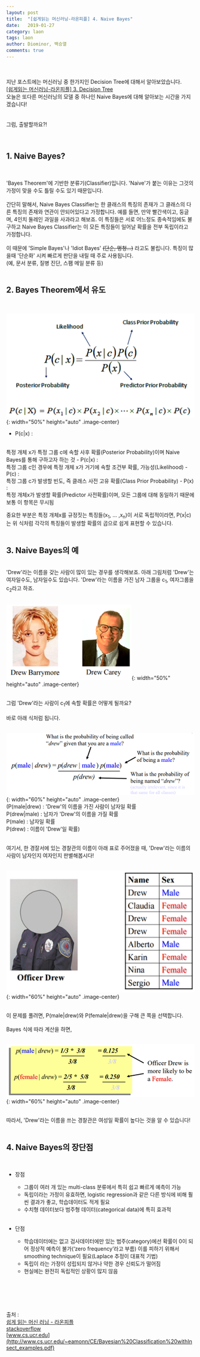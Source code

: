 ```yaml
---
layout: post
title:  "[쉽게읽는 머신러닝-라온피플] 4. Naive Bayes"
date:   2019-01-27
category: laon
tags: laon
author: Diominor, 백승열
comments: true
---
```

<br><br>
지난 포스트에는 머신러닝 중 한가지인 Decision Tree에 대해서 알아보았습니다.
<br>
[[쉽게읽는 머신러닝-라온피플] 3. Decision Tree](/laon/2019/01/27/laon_machine_learning_study_week2-1.html)
<br>
오늘은 또다른 머신러닝의 모델 중 하나인 Naive Bayes에 대해 알아보는 시간을 가지겠습니다!
<br><br><br>
그럼, 출발할까요?!
<br><br><br>

## 1. Naive Bayes?
<br>

'Bayes Theorem'에 기반한 분류기(Classifier)입니다. 'Naive'가 붙는 이유는 그것의 가정이 맞을 수도 틀릴 수도 있기 때문입니다.
<br><br>
간단히 말해서, Naive Bayes Classifier는 한 클래스의 특징의 존재가 그 클래스의 다른 특징의 존재와 연관이 안되어있다고 가정합니다. 예를 들면, 만약 빨간색이고, 둥글며, 4인치 둘레인 과일을 사과라고 해보죠. 이 특징들은 서로 어느정도 종속적임에도 불구하고 Naive Bayes Classifier는 이 모든 특징들이 일어날 확률을 전부 독립이라고 가정합니다.
<br><br>
이 때문에 'Simple Bayes'나 'Idiot Bayes' ~~(단순, 멍청...)~~ 라고도 불립니다. 특징이 많을때 '단순화' 시켜 빠르게 판단을 내릴 때 주로 사용됩니다.
<br>
(예, 문서 분류, 질병 진단, 스팸 메일 분류 등)
<br><br>

## 2. Bayes Theorem에서 유도
<br>

![Bayes Theorem1](/assets/images/Laon/week2-2-1.png){: width="50%" height="auto" .image-center}
<br>

- P(c|x) :
<br>
특정 개체 x가 특정 그룹 c에 속할 사후 확률(Posterior Probability)이며 Naive Bayes를 통해 구하고자 하는 것
- P(c|x) :
<br>
특정 그룹 c인 경우에 특정 개체 x가 거기에 속할 조건부 확률, 가능성(Likelihood)
- P(c) :
<br>
특정 그룹 c가 발생할 빈도, 즉 클래스 사전 고유 확률(Class Prior Probability)
- P(x) :
<br>
특정 개체x가 발생할 확률(Predictor 사전확률)이며, 모든 그룹에 대해 동일하기 때문에 보통 이 항목은 무시됨
<br>

중요한 부분은 특정 개체x를 규정짓는 특징들(x<sub>1</sub>, ... ,x<sub>n</sub>)이 서로 독립적이라면, P(x|c)는 위 식처럼 각각의 특징들이 발생할 확률의 곱으로 쉽게 표현할 수 있습니다.
<br><br>

## 3. Naive Bayes의 예
<br>
'Drew'라는 이름을 갖는 사람이 많이 있는 경우를 생각해보죠. 아래 그림처럼 'Drew'는 여자일수도, 남자일수도 있습니다. 'Drew'라는 이름을 가진 남자 그룹을 c<sub>1</sub>, 여자그룹을 c<sub>2</sub>라고 하죠.
<br><br>

![Naive Bayes Example1](/assets/images/Laon/week2-2-2.png){: width="50%" height="auto" .image-center}
<br><br>

그럼 'Drew'라는 사람이 c<sub>1</sub>에 속할 확률은 어떻게 될까요?
<br><br>
바로 아래 식처럼 됩니다.
<br><br>

![Naive Bayes Example2](/assets/images/Laon/week2-2-3.png){: width="60%" height="auto" .image-center}
<br>
(P(male|drew) : 'Drew'의 이름을 가진 사람이 남자일 확률<br>
P(drew|male) : 남자가 'Drew'의 이름을 가질 확률<br>
P(male) : 남자일 확률<br>
P(drew) : 이름이 'Drew'일 확률)
<br><br>

여기서, 한 경잘서에 있는 경찰관의 이름이 아래 표로 주어졌을 때, 'Drew'라는 이름의 사람이 남자인지 여자인지 판별해봅시다!
<br><br>

![Naive Bayes Example3](/assets/images/Laon/week2-2-4.png){: width="60%" height="auto" .image-center}
<br><br>

이 문제를 풀려면, P(male|drew)와 P(female|drew)을 구해 큰 쪽을 선택합니다.
<br><br>
Bayes 식에 따라 계산을 하면,
<br><br>

![Naive Bayes Example4](/assets/images/Laon/week2-2-5.png){: width="60%" height="auto" .image-center}
<br><br>

따라서, 'Drew'라는 이름을 쓰는 경찰관은 여성일 확률이 높다는 것을 알 수 있습니다!
<br><br>

## 4. Naive Bayes의 장단점
<br>

- 장점
  - 그룹이 여러 개 있는 multi-class 분류에서 특히 쉽고 빠르게 예측이 가능
  - 독립이라는 가정이 유효하면, logistic regression과 같은 다른 방식에 비해 훨씬 결과가 좋고, 학습데이터도 적게 필요
  - 수치형 데이터보다 범주형 데이터(categorical data)에 특히 효과적
<br><br>

- 단점
  - 학습데이터에는 없고 검사데이터에만 있는 범주(category)에선 확률이 0이 되어 정상적 예측이 불가(‘zero frequency’라고 부름) 이를 피하기 위해서 smoothing technique이 필요(Laplace 추정이 대표적 기법)
  - 독립이 라는 가정이 성립되지 않거나 약한 경우 신뢰도가 떨어짐
  - 현실에는 완전히 독립적인 상황이 많지 않음

<br>
<br>
<br>
<br>

출처 :
<br>
[쉽게 읽는 머신 러닝 - 라온피플](https://laonple.blog.me/220867768192)
<br>
[stackoverflow](https://stackoverflow.com/questions/10614754/what-is-naive-in-a-naive-bayes-classifier
)
<br>
[www.cs.ucr.edu](http://www.cs.ucr.edu/~eamonn/CE/Bayesian%20Classification%20withInsect_examples.pdf)
